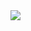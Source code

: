 <a href="https://www.telerik.com/kendo-react-ui/?utm_medium=referral&utm_source=npm&utm_campaign=kendo-ui-react-trial-npm-upload&utm_content=banner" target="_blank">
<img src="https://www.telerik.com/kendo-react-ui/npm-banner.svg">
</a>